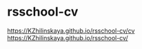 # rsschool-cv
https://KZhilinskaya.github.io/rsschool-cv/cv
https://KZhilinskaya.github.io/rsschool-cv/
